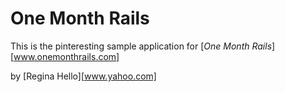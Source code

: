 # One Month Rails

This is the pinteresting sample application for [*One Month Rails*][www.onemonthrails.com]

by [Regina Hello][www.yahoo.com]